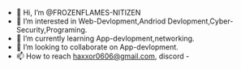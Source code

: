 - 👋 Hi, I’m @FROZENFLAMES-NITIZEN
- 👀 I’m interested in Web-Devlopment,Andriod Devlopment,Cyber-Security,Programing.
- 🌱 I’m currently learning App-devlopment,networking.
- 💞️ I’m looking to collaborate on App-devlopment.
- 📫 How to reach haxxor0606@gmail.com, discord - 

<!---
FROZENFLAMES-NETIZEN/FROZENFLAMES-NETIZEN is a ✨ special ✨ repository because its `README.md` (this file) appears on your GitHub profile.
You can click the Preview link to take a look at your changes.
--->

